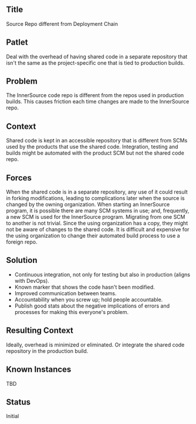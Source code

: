 ## Title

Source Repo different from Deployment Chain

## Patlet

Deal with the overhead of having shared code in a separate repository that isn't the same as the project-specific one that is tied to production builds.

## Problem

The InnerSource code repo is different from the repos used in production builds. This causes friction each time changes are made to the InnerSource repo.

## Context

Shared code is kept in an accessible repository that is different from SCMs used by the products that use the shared code. Integration, testing and builds might be automated with the product SCM but not the shared code repo.

## Forces

When the shared code is in a separate repository, any use of it could result in forking modifications, leading to complications later when the source is changed by the owning organization. When starting an InnerSource program, it is possible there are many SCM systems in use; and, frequently, a new SCM is used for the InnerSource program. Migrating from one SCM to another is not trivial. Since the using organization has a copy, they might not be aware of changes to the shared code. It is difficult and expensive for the using organization to change their automated build process to use a foreign repo.

## Solution

* Continuous integration, not only for testing but also in production (aligns with DevOps). 
* Known marker that shows the code hasn't been modified. 
* Improved communication between teams. 
* Accountability when you screw up; hold people accountable. 
* Publish good stats about the negative implications of errors and processes for making this everyone's problem.  

## Resulting Context

Ideally, overhead is minimized or eliminated. Or integrate the shared code repository in the production build.  

## Known Instances

TBD

## Status

Initial
